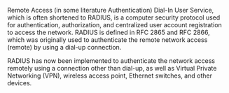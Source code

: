 Remote Access (in some literature Authentication) Dial-In User Service, which is often shortened to RADIUS, is a computer security protocol used for authentication, authorization, and centralized user account registration to access the network. RADIUS is defined in RFC 2865 and RFC 2866, which was originally used to authenticate the remote network access (remote) by using a dial-up connection.



RADIUS has now been implemented to authenticate the network access remotely using a connection other than dial-up, as well as Virtual Private Networking (VPN), wireless access point, Ethernet switches, and other devices.
